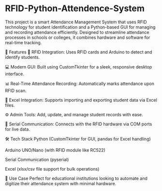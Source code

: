 # RFID-Python-Attendence-System
This project is a smart Attendance Management System that uses RFID technology for student identification and a Python-based GUI for managing and recording attendance efficiently. Designed to streamline attendance processes in schools or colleges, it combines hardware and software for real-time tracking.

🔧 Features
🪪 RFID Integration: Uses RFID cards and Arduino to detect and identify students.

💻 Modern GUI: Built using CustomTkinter for a sleek, responsive desktop interface.

📊 Real-Time Attendance Recording: Automatically marks attendance upon RFID scan.

🧾 Excel Integration: Supports importing and exporting student data via Excel files.

⚙️ Admin Tools: Add, update, and manage student records with ease.

📡 Serial Communication: Connects with the RFID hardware via COM ports for live data.

🛠️ Tech Stack
Python (CustomTkinter for GUI, pandas for Excel handling)

Arduino UNO/Nano (with RFID module like RC522)

Serial Communication (pyserial)

Excel (xlsx/csv file support for bulk operations)

📌 Use Case
Perfect for educational institutions looking to automate and digitize their attendance system with minimal hardware.
